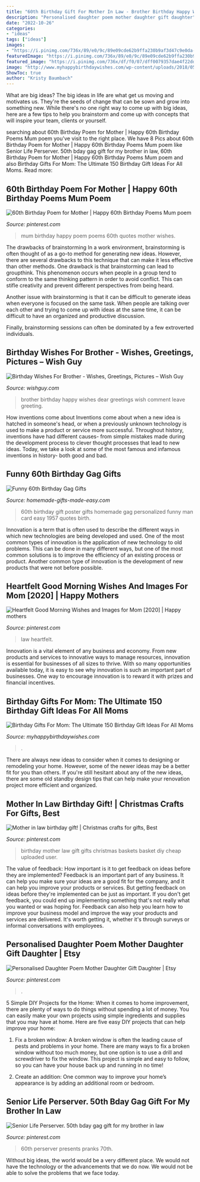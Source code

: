 ```yaml
---
title: "60th Birthday Gift For Mother In Law - Brother Birthday Happy Wishes Dear Greetings Wish Comment Leave Greeting"
description: "Personalised daughter poem mother daughter gift daughter"
date: "2022-10-26"
categories:
- "ideas"
tags: ["ideas"]
images:
- "https://i.pinimg.com/736x/89/e0/9c/89e09cde62b9ffa230b9af3d47c9e0da--mother-in-law-birthday-basket-ideas.jpg"
featuredImage: "https://i.pinimg.com/736x/89/e0/9c/89e09cde62b9ffa230b9af3d47c9e0da--mother-in-law-birthday-basket-ideas.jpg"
featured_image: "https://i.pinimg.com/736x/df/f0/07/dff0079357dae4f22dd01718e7f008a0--mum-poems-poems-for-friends.jpg"
image: "http://www.myhappybirthdaywishes.com/wp-content/uploads/2018/05/best-40th-birthday-gifts-for-mom.jpg"
ShowToc: true
author: "Kristy Baumbach"
---
```



What are big ideas?
The big ideas in life are what get us moving and motivates us. They're the seeds of change that can be sown and grow into something new. While there's no one right way to come up with big ideas, here are a few tips to help you brainstorm and come up with concepts that will inspire your team, clients or yourself.

	

		
searching about 60th Birthday Poem for Mother | Happy 60th Birthday Poems Mum poem you've visit to the right place. We have 8 Pics about 60th Birthday Poem for Mother | Happy 60th Birthday Poems Mum poem like Senior Life Perserver. 50th bday gag gift for my brother in law, 60th Birthday Poem for Mother | Happy 60th Birthday Poems Mum poem and also Birthday Gifts For Mom: The Ultimate 150 Birthday Gift Ideas For All Moms. Read more:
		
    
## 60th Birthday Poem For Mother | Happy 60th Birthday Poems Mum Poem

<img loading=lazy src="https://i.pinimg.com/736x/df/f0/07/dff0079357dae4f22dd01718e7f008a0--mum-poems-poems-for-friends.jpg" onerror="this.onerror=null;this.src='https://tse1.mm.bing.net/th?id=OIP.1h7IkvB6mixOt5QkVfJhIAHaHa&amp;pid=15.1';" alt="60th Birthday Poem for Mother | Happy 60th Birthday Poems Mum poem">

_Source: pinterest.com_

>mum birthday happy poem poems 60th quotes mother wishes. 

	

The drawbacks of brainstorming
In a work environment, brainstorming is often thought of as a go-to method for generating new ideas. However, there are several drawbacks to this technique that can make it less effective than other methods.
One drawback is that brainstorming can lead to groupthink. This phenomenon occurs when people in a group tend to conform to the same thinking pattern in order to avoid conflict. This can stifle creativity and prevent different perspectives from being heard.

Another issue with brainstorming is that it can be difficult to generate ideas when everyone is focused on the same task. When people are talking over each other and trying to come up with ideas at the same time, it can be difficult to have an organized and productive discussion.

Finally, brainstorming sessions can often be dominated by a few extroverted individuals.

    
## Birthday Wishes For Brother - Wishes, Greetings, Pictures – Wish Guy

<img loading=lazy src="http://www.wishguy.com/wp-content/uploads/2015/06/Dear-Brother-Happy-Birthday.jpg" onerror="this.onerror=null;this.src='https://tse3.mm.bing.net/th?id=OIP.NEY0QaT7paTSnoFQoYGTSgHaEK&amp;pid=15.1';" alt="Birthday Wishes For Brother - Wishes, Greetings, Pictures – Wish Guy">

_Source: wishguy.com_

>brother birthday happy wishes dear greetings wish comment leave greeting. 

	

How inventions come about
Inventions come about when a new idea is hatched in someone's head, or when a previously unknown technology is used to make a product or service more successful. Throughout history, inventions have had different causes- from simple mistakes made during the development process to clever thought processes that lead to new ideas. Today, we take a look at some of the most famous and infamous inventions in history- both good and bad.

    
## Funny 60th Birthday Gag Gifts

<img loading=lazy src="http://www.homemade-gifts-made-easy.com/image-files/personalized-poster-60th-birthday-gift-1957-orange-black-800x893.jpg" onerror="this.onerror=null;this.src='https://tse3.mm.bing.net/th?id=OIP.StacaonhIWHKXiTJc3wQ4wHaIR&amp;pid=15.1';" alt="Funny 60th Birthday Gag Gifts">

_Source: homemade-gifts-made-easy.com_

>60th birthday gift poster gifts homemade gag personalized funny man card easy 1957 quotes birth. 

	

Innovation is a term that is often used to describe the different ways in which new technologies are being developed and used. One of the most common types of innovation is the application of new technology to old problems. This can be done in many different ways, but one of the most common solutions is to improve the efficiency of an existing process or product. Another common type of innovation is the development of new products that were not before possible.

    
## Heartfelt Good Morning Wishes And Images For Mom [2020] | Happy Mothers

<img loading=lazy src="https://i.pinimg.com/736x/4a/78/a6/4a78a63f5768da6922ee95733ea13a69.jpg" onerror="this.onerror=null;this.src='https://tse3.mm.bing.net/th?id=OIP.5C-1BNHEbcmva_AJ_jfLsAHaLG&amp;pid=15.1';" alt="Heartfelt Good Morning Wishes and Images for Mom [2020] | Happy mothers">

_Source: pinterest.com_

>law heartfelt. 

	

Innovation is a vital element of any business and economy. From new products and services to innovative ways to manage resources, innovation is essential for businesses of all sizes to thrive. With so many opportunities available today, it is easy to see why innovation is such an important part of businesses. One way to encourage innovation is to reward it with prizes and financial incentives.

    
## Birthday Gifts For Mom: The Ultimate 150 Birthday Gift Ideas For All Moms

<img loading=lazy src="http://www.myhappybirthdaywishes.com/wp-content/uploads/2018/05/best-40th-birthday-gifts-for-mom.jpg" onerror="this.onerror=null;this.src='https://tse2.mm.bing.net/th?id=OIP.BX1tMW9KEJ30S9_CRenAcwHaRd&amp;pid=15.1';" alt="Birthday Gifts For Mom: The Ultimate 150 Birthday Gift Ideas For All Moms">

_Source: myhappybirthdaywishes.com_

>. 

	

There are always new ideas to consider when it comes to designing or remodeling your home. However, some of the newer ideas may be a better fit for you than others. If you're still hesitant about any of the new ideas, there are some old standby design tips that can help make your renovation project more efficient and organized.

    
## Mother In Law Birthday Gift! | Christmas Crafts For Gifts, Best

<img loading=lazy src="https://i.pinimg.com/736x/89/e0/9c/89e09cde62b9ffa230b9af3d47c9e0da--mother-in-law-birthday-basket-ideas.jpg" onerror="this.onerror=null;this.src='https://tse2.mm.bing.net/th?id=OIP.UxB4FaEHpW52kElF6Vw9owHaJ6&amp;pid=15.1';" alt="Mother in law birthday gift! | Christmas crafts for gifts, Best">

_Source: pinterest.com_

>birthday mother law gift gifts christmas baskets basket diy cheap uploaded user. 

	

The value of feedback: How important is it to get feedback on ideas before they are implemented?
Feedback is an important part of any business. It can help you make sure your ideas are a good fit for the company, and it can help you improve your products or services. But getting feedback on ideas before they're implemented can be just as important. If you don't get feedback, you could end up implementing something that's not really what you wanted or was hoping for. Feedback can also help you learn how to improve your business model and improve the way your products and services are delivered. It's worth getting it, whether it's through surveys or informal conversations with employees.

    
## Personalised Daughter Poem Mother Daughter Gift Daughter | Etsy

<img loading=lazy src="https://i.pinimg.com/736x/76/32/cf/7632cf21eb630f6ef7e71e0950d69140.jpg" onerror="this.onerror=null;this.src='https://tse4.mm.bing.net/th?id=OIP.7679rUV-9bUM-urxuByszwHaHa&amp;pid=15.1';" alt="Personalised Daughter Poem Mother Daughter Gift Daughter | Etsy">

_Source: pinterest.com_

>. 

	

5 Simple DIY Projects for the Home:
When it comes to home improvement, there are plenty of ways to do things without spending a lot of money. You can easily make your own projects using simple ingredients and supplies that you may have at home. Here are five easy DIY projects that can help improve your home: 
1. Fix a broken window: A broken window is often the leading cause of pests and problems in your home. There are many ways to fix a broken window without too much money, but one option is to use a drill and screwdriver to fix the window. This project is simple and easy to follow, so you can have your house back up and running in no time!

2. Create an addition: One common way to improve your home’s appearance is by adding an additional room or bedroom.

    
## Senior Life Perserver. 50th Bday Gag Gift For My Brother In Law

<img loading=lazy src="https://i.pinimg.com/736x/e6/a6/99/e6a699049df9debfe40ab844d1fb2d53.jpg" onerror="this.onerror=null;this.src='https://tse4.mm.bing.net/th?id=OIP.DfYBtszR3i2Mdz0qAKlmaAHaNK&amp;pid=15.1';" alt="Senior Life Perserver. 50th bday gag gift for my brother in law">

_Source: pinterest.com_

>60th perserver presents pranks 70th. 

	

Without big ideas, the world would be a very different place. We would not have the technology or the advancements that we do now. We would not be able to solve the problems that we face today.

